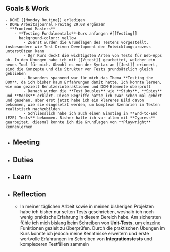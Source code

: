 ## Goals & Work
	- DONE [[Monday Routine]] erledigen
	- DONE Arbeitsjournal Freitag 29.08 ergänzen
	- **Frontend Masters**
		- **Testing Fundalmentals**-Kurs anfangen #[[Testing]]
		  background-color:: yellow
			- Zuerst wurden die Grundlagen des Testens vorgestellt, insbesondere wie Test-Driven Development den Entwicklungsprozess unterstützen kann
			- Der Kurs deckt die wichtigsten Arten von Tests für Web-Apps ab. In den Übungen habe ich mit [[Vitest]] gearbeitet, welcher ein neues Tool für mich. Obwohl es von der Syntax an [[Jest]] erinnert, sind die Konzepte und die Struktur von Tests grundsätzlich gleich geblieben
			- Besonders spannend war für mich das Thema **Testing the DOM**, da ich bisher kaum Erfahrungen damit hatte. Ich konnte lernen, wie man gezielt Benutzerinteraktionen und DOM-Elemente überprüft
			- Danach wurden die **Test Doubles** wie **Stubs**, **Spies** und **Mocks** erklärt. Diese Begriffe hatte ich zwar schon mal gehört und gesehen, aber erst jetzt habe ich ein klareres Bild davon bekommen, wie sie eingesetzt werden, um komplexe Szenarien im Testen realistisch nachzubilden
			- Schliesslich habe ich auch einen Einstieg in **End-to-End (E2E) Tests** bekommen. Bisher hatte ich vor allem mit **Cypress** gearbeitet, diesmal konnte ich die Grundlagen von **Playwright** kennenlernen
- ## Meeting
- ## Duties
- ## Learn
- ## Reflection
	- In meiner täglichen Arbeit sowie in meinen bisherigen Projekten habe ich bisher nur selten Tests geschrieben, weshalb ich noch wenig praktische Erfahrung in diesem Bereich habe. Am sichersten fühle ich mich bislang beim Schreiben von **Unit-Tests**, um einzelne Funktionen gezielt zu überprüfen. Durch die praktischen Übungen im Kurs konnte ich jedoch meine Kenntnisse erweitern und erste wertvolle Erfahrungen im Schreiben von **Integrationstests** und komplexeren Testfällen sammeln
